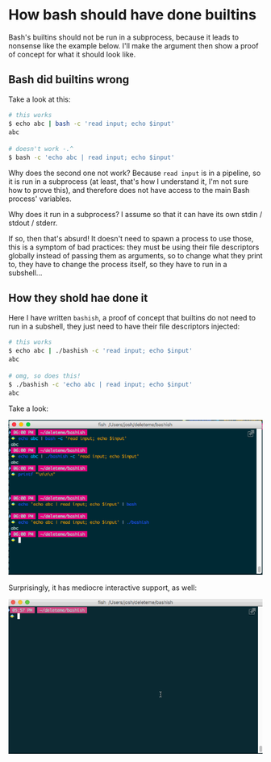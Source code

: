 How bash should have done builtins
==================================

Bash's builtins should not be run in a subprocess, because it leads to nonsense like the example below.
I'll make the argument then show a proof of concept for what it should look like.


Bash did builtins wrong
-----------------------

Take a look at this:

```sh
# this works
$ echo abc | bash -c 'read input; echo $input'
abc

# doesn't work -.^
$ bash -c 'echo abc | read input; echo $input'

```

Why does the second one not work? Because `read input` is in a pipeline,
so it is run in a subprocess (at least, that's how I understand it, I'm not sure how to prove this),
and therefore does not have access to the main Bash process' variables.

Why does it run in a subprocess? I assume so that it can have its own stdin / stdout / stderr.

If so, then that's absurd! It doesn't need to spawn a process to use those, this is a symptom of bad practices:
they must be using their file descriptors globally instead of passing them as arguments, so to change
what they print to, they have to change the process itself, so they have to run in a subshell...

How they shold hae done it
--------------------------

Here I have written `bashish`, a proof of concept that builtins do not need to run in a subshell,
they just need to have their file descriptors injected:

```sh
# this works
$ echo abc | ./bashish -c 'read input; echo $input'
abc

# omg, so does this!
$ ./bashish -c 'echo abc | read input; echo $input'
abc
```

Take a look:

![comparison](comparison.png)

Surprisingly, it has mediocre interactive support, as well:

![interactive](interactive.gif)
